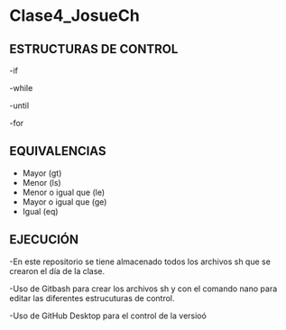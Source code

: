 # Clase4_JosueCh

## ESTRUCTURAS DE CONTROL

-if

-while

-until

-for

## EQUIVALENCIAS

- Mayor  (gt)
- Menor  (ls)
- Menor o igual que  (le)
- Mayor o igual que  (ge)
- Igual (eq)

## EJECUCIÓN

-En este repositorio se tiene almacenado todos los archivos sh que se crearon el día de la clase.

-Uso de Gitbash para crear los archivos sh y con el comando nano para editar las diferentes estrucuturas de control.

-Uso de GitHub Desktop para el control de la versioó
